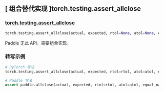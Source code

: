 ## [ 组合替代实现 ]torch.testing.assert_allclose

### [torch.testing.assert_allclose](https://pytorch.org/docs/stable/testing.html?highlight=torch+testing+assert_allclose#torch.testing.assert_allclose)

```python
torch.testing.assert_allclose(actual, expected, rtol=None, atol=None, equal_nan=True, msg='')
```

Paddle 无此 API，需要组合实现。

### 转写示例

```python
# PyTorch 写法
torch.testing.assert_allclose(actual, expected, rtol=rtol, atol=atol, equal_nan=True, msg='error messege')

# Paddle 写法
assert paddle.allclose(actual, expected, rtol=rtol, atol=atol, equal_nan=True).item(), 'error messege'
```

